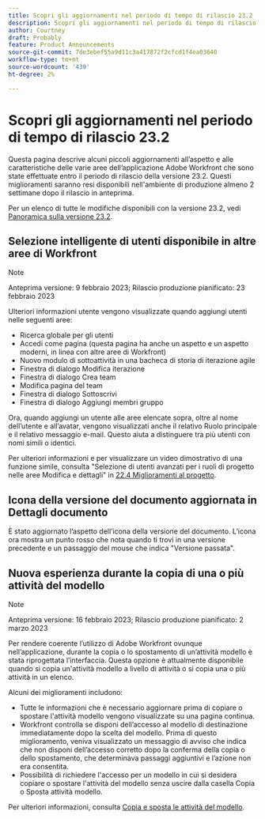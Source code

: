 ```yaml
---
title: Scopri gli aggiornamenti nel periodo di tempo di rilascio 23.2
description: Scopri gli aggiornamenti nel periodo di tempo di rilascio 23.2
author: Courtney
draft: Probably
feature: Product Announcements
source-git-commit: 7de3ebef55a9d11c3a417872f2cfcd1f4ea03640
workflow-type: tm+mt
source-wordcount: '439'
ht-degree: 2%

---
```



# Scopri gli aggiornamenti nel periodo di tempo di rilascio 23.2

Questa pagina descrive alcuni piccoli aggiornamenti all’aspetto e alle caratteristiche delle varie aree dell’applicazione Adobe Workfront che sono state effettuate entro il periodo di rilascio della versione 23.2. Questi miglioramenti saranno resi disponibili nell&#39;ambiente di produzione almeno 2 settimane dopo il rilascio in anteprima.

Per un elenco di tutte le modifiche disponibili con la versione 23.2, vedi [Panoramica sulla versione 23.2](/help/quicksilver/product-announcements/product-releases/23.2-release-activity/23-2-release-overview.md).

## Selezione intelligente di utenti disponibile in altre aree di Workfront

>[!NOTE]
>
>Anteprima versione: 9 febbraio 2023; Rilascio produzione pianificato: 23 febbraio 2023

Ulteriori informazioni utente vengono visualizzate quando aggiungi utenti nelle seguenti aree:

* Ricerca globale per gli utenti
* Accedi come pagina (questa pagina ha anche un aspetto e un aspetto moderni, in linea con altre aree di Workfront)
* Nuovo modulo di sottoattività in una bacheca di storia di iterazione agile
* Finestra di dialogo Modifica iterazione
* Finestra di dialogo Crea team
* Modifica pagina del team
* Finestra di dialogo Sottoscrivi
* Finestra di dialogo Aggiungi membri gruppo

Ora, quando aggiungi un utente alle aree elencate sopra, oltre al nome dell’utente e all’avatar, vengono visualizzati anche il relativo Ruolo principale e il relativo messaggio e-mail. Questo aiuta a distinguere tra più utenti con nomi simili o identici.

Per ulteriori informazioni e per visualizzare un video dimostrativo di una funzione simile, consulta &quot;Selezione di utenti avanzati per i ruoli di progetto nelle aree Modifica e dettagli&quot; in [22.4 Miglioramenti al progetto](/help/quicksilver/product-announcements/product-releases/22.4-release-activity/22-4-project-enhancements.md).

## Icona della versione del documento aggiornata in Dettagli documento

È stato aggiornato l’aspetto dell’icona della versione del documento. L’icona ora mostra un punto rosso che nota quando ti trovi in una versione precedente e un passaggio del mouse che indica &quot;Versione passata&quot;.

## Nuova esperienza durante la copia di una o più attività del modello

>[!NOTE]
>
>Anteprima versione: 16 febbraio 2023; Rilascio produzione pianificato: 2 marzo 2023

Per rendere coerente l’utilizzo di Adobe Workfront ovunque nell’applicazione, durante la copia o lo spostamento di un’attività modello è stata riprogettata l’interfaccia. Questa opzione è attualmente disponibile quando si copia un&#39;attività modello a livello di attività o si copia una o più attività in un elenco.

Alcuni dei miglioramenti includono:

* Tutte le informazioni che è necessario aggiornare prima di copiare o spostare l&#39;attività modello vengono visualizzate su una pagina continua.
* Workfront controlla se disponi dell’accesso al modello di destinazione immediatamente dopo la scelta del modello. Prima di questo miglioramento, veniva visualizzato un messaggio di avviso che indica che non disponi dell’accesso corretto dopo la conferma della copia o dello spostamento, che determinava passaggi aggiuntivi e l’azione non era consentita.
* Possibilità di richiedere l&#39;accesso per un modello in cui si desidera copiare o spostare l&#39;attività del modello senza uscire dalla casella Copia o Sposta attività modello.

Per ulteriori informazioni, consulta [Copia e sposta le attività del modello](/help/quicksilver/manage-work/projects/create-and-manage-templates/copy-and-move-template-tasks.md).